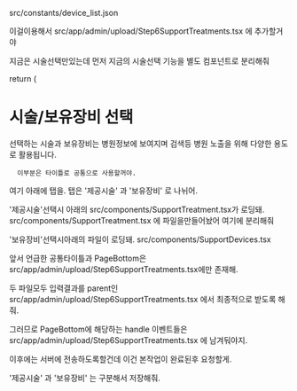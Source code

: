 src/constants/device_list.json

이걸이용해서 
src/app/admin/upload/Step6SupportTreatments.tsx
에 추가할거야

지금은 시술선택만있는데
먼저 지금의 시술선택 기능을 별도 컴포넌트로 분리해줘

return (
    <main className="min-h-screen flex flex-col p-6">
      <h1 className="text-2xl font-bold mb-2">시술/보유장비 선택</h1>
      <span className="text-md text-red-500 font-base mb-6">선택하는 시술과 보유장비는 병원정보에 보여지며 검색등 병원 노출을 위해 다양한 용도로 활용됩니다.</span>

      이부분은 타이틀로 공통으로 사용할꺼야.

여기 아래에 탭을. 탭은  '제공시술' 과  '보유장비' 로 나뉘어.

'제공시술'선택시 아래의 src/components/SupportTreatment.tsx가 로딩돼.
src/components/SupportTreatment.tsx 에 파일을만들어놨어 여기에 분리해줘

'보유장비'선택시아래의 파일이 로딩돼.
src/components/SupportDevices.tsx


앞서 언급한 공통타이틀과 PageBottom은 
src/app/admin/upload/Step6SupportTreatments.tsx에만 존재해.



두 파일모두 입력결과를 parent인 
src/app/admin/upload/Step6SupportTreatments.tsx 
에서 최종적으로 받도록 해줘.

그러므로 PageBottom에 해당하는 handle 이벤트들은 
src/app/admin/upload/Step6SupportTreatments.tsx 에 남겨둬야지.


이후에는 서버에 전송하도록할건데 이건 본작업이 완료된후 요청할게.

 '제공시술' 과  '보유장비' 는 구분해서 저장해줘.